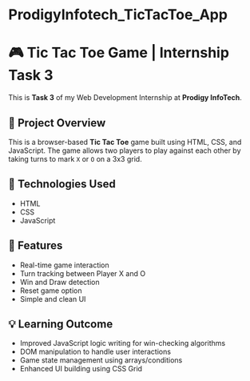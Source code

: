 
# ProdigyInfotech_TicTacToe_App

# 🎮 Tic Tac Toe Game | Internship Task 3

This is **Task 3** of my Web Development Internship at **Prodigy InfoTech**.

## 📌 Project Overview

This is a browser-based **Tic Tac Toe** game built using HTML, CSS, and JavaScript. The game allows two players to play against each other by taking turns to mark `X` or `O` on a 3x3 grid.

## 🔧 Technologies Used

- HTML
- CSS
- JavaScript

## 🎯 Features

- Real-time game interaction
- Turn tracking between Player X and O
- Win and Draw detection
- Reset game option
- Simple and clean UI

## 💡 Learning Outcome

- Improved JavaScript logic writing for win-checking algorithms
- DOM manipulation to handle user interactions
- Game state management using arrays/conditions
- Enhanced UI building using CSS Grid

